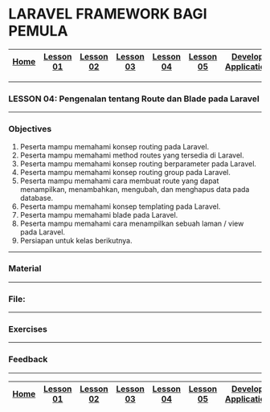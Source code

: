 # LARAVEL FRAMEWORK BAGI PEMULA

| [Home][0] | [Lesson 01][1] | [Lesson 02][2] | [Lesson 03][3] | [Lesson 04][4] | [Lesson 05][5] | [Develop Application][6] |
|:---------:|:--------------:|:--------------:|:--------------:|:--------------:|:--------------:|:------------------------:|

---

### LESSON 04: Pengenalan tentang Route dan Blade pada Laravel

---

### Objectives
1. Peserta mampu memahami konsep routing pada Laravel.
2. Peserta mampu memahami method routes yang tersedia di Laravel.
3. Peserta mampu memahami konsep routing berparameter pada Laravel.
4. Peserta mampu memahami konsep routing group pada Laravel.
5. Peserta mampu memahami cara membuat route yang dapat menampilkan, menambahkan, mengubah, dan menghapus data pada database.
6. Peserta mampu memahami konsep templating pada Laravel.
7. Peserta mampu memahami blade pada Laravel.
8. Peserta mampu memahami cara menampilkan sebuah laman / view pada Laravel.
9. Persiapan untuk kelas berikutnya.


---

### Material


---

### File:
<!-- * Slide materi [LESSON 04: Penanganan file pada Pemrograman C](files/Lesson4_CProgrammingBagiPemula.pdf) -->

---

### Exercises
<!-- 1. Peserta mampu mengimplementasikan CSS Eksternal dalam mempercantik website. -->

---

### Feedback
<!-- 1. Apa yang menjadi bottleneck dari **lesson 04** ini?
2. Apa yang sebaiknya ditambah dan ditiadakan dari materi **lesson 04** ini? -->

---

| [Home][0] | [Lesson 01][1] | [Lesson 02][2] | [Lesson 03][3] | [Lesson 04][4] | [Lesson 05][5] | [Develop Application][6] |
|:---------:|:--------------:|:--------------:|:--------------:|:--------------:|:--------------:|:------------------------:|

[0]: README.md "Home"
[1]: lesson-01.md "Pengenalan dasar tentang teknologi website dan pengenalan tentang algoritma dasar pada pemrograman PHP"
[2]: lesson-02.md "Pengenalan dasar tentang Framework Laravel dan pengenalan tentang konsep MVC pada Laravel"
[3]: lesson-03.md "Pengenalan tentang Migration, Seeder, dan Model"
[4]: lesson-04.md "Pengenalan tentang Route dan Blade pada Laravel"
[5]: lesson-05.md "Pengenalan tentang Controller pada Laravel"
[6]: lesson-06.md "Aplikasi Sederhana Untuk Pendataan Kantung Darah"

